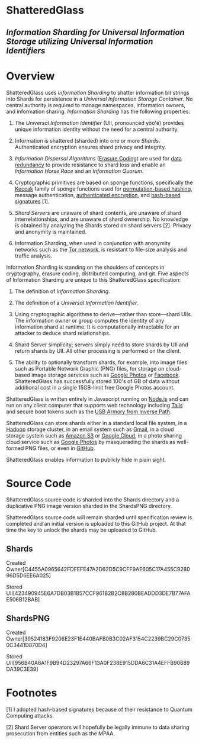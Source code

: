 ShatteredGlass
==============

_Information Sharding for Universal Information Storage utilizing Universal Information Identifiers_
----------------------------------------------------------------------------------------------------

Overview
========

ShatteredGlass uses *Information Sharding* to shatter information bit
strings into Shards for persistence in a *Universal Information Storage
Container*. No central authority is required to manage namespaces,
information owners, and information sharing. *Information Sharding* has
the following properties:

1.  The *Universal Information Identifier* (UII, pronounced yōō'ē)
    provides unique information identity without the need for a central authority.

2.  Information is shattered (sharded) into one or more *Shards*.
    Authenticated encryption ensures shard privacy and integrity.

3.  *Information Dispersal Algorithms* ([Erasure Coding](http://en.wikipedia.org/wiki/Erasure_code))
    are used for [data redundancy](https://en.wikipedia.org/wiki/Reed%E2%80%93Solomon_error_correction)
    to provide resistance to shard loss and enable an *Information* *Horse Race* and an *Information
    Quorum*.

4.  Cryptographic primitives are based on sponge functions, specifically
    the [Keccak](http://keccak.noekeon.org/) family
    of sponge functions used for [permutation-based hashing](https://www.nist.gov/node/555116?pub_id=919061),
    message authentication, [authenticated encryption](http://keyak.noekeon.org/),
    and [hash-based signatures](http://csrc.nist.gov/groups/ST/post-quantum-2015/papers/session5-hulsing-paper.pdf) [1].

5.  *Shard Servers* are unaware of shard contents, are unaware of shard
    interrelationships, and are unaware of shard ownership. No knowledge
    is obtained by analyzing the Shards stored on shard servers [2].
    Privacy and anonymity is maintained.

6.  Information Sharding, when used in conjunction with anonymity
    networks such as the [Tor network](https://www.torproject.org), is resistant to file-size
    analysis and traffic analysis.

Information Sharding is standing on the shoulders of concepts in cryptography,
erasure coding, distributed computing, and git. Five aspects of
Information Sharding are unique to this ShatteredGlass specification:

1.  The definition of *Information Sharding*.

2.  The definition of a *Universal Information Identifier*.

3.  Using cryptographic algorithms to derive—rather than
    store—shard UIIs. The information owner or group computes the
    identity of any information shard at runtime. It is computationally
    intractable for an attacker to deduce shard relationships.

4.  Shard Server simplicity; servers simply need to store shards by UII
    and return shards by UII. All other processing is performed on
    the client.

5.  The ability to optionally transform shards, for example, into image
    files such as Portable Network Graphic (PNG) files, for storage on
    cloud-based image storage services such as [Google Photos](https://photos.google.com)
    or [Facebook](http://www.facebook.com). ShatteredGlass has successfully stored
    100's of GB of data without additional cost in a single 15GB-limit free
    Google Photos account.

ShatteredGlass is written entirely in Javascript running on [Node.js](https://nodejs.org)
and can run on any client computer that supports web technology
including [Tails](https://tails.boum.org) and secure boot tokens such as
the [USB Armory from Inverse Path](https://inversepath.com/usbarmory).

ShatteredGlass can store shards either in a standard
local file system, in a [Hadoop](http://hadoop.apache.org) storage cluster, in an email
system such as [Gmail](http://gmail.com), in a cloud storage system such as
[Amazon S3](https://aws.amazon.com/s3) or [Google Cloud](https://cloud.google.com/storage),
in a photo sharing cloud service such as [Google Photos](https://photos.google.com) by masquerading
the shards as well-formed PNG files, or even in [GitHub](https://github.com/Lanovaz/shattered-glass).

ShatteredGlass enables information to publicly hide in plain sight.

Source Code
===========

ShatteredGlass source code is sharded into the Shards directory and a
duplicative PNG image version sharded in the ShardsPNG directory.

ShatteredGlass source code will remain sharded until specification review
is completed and an initial version is uploaded to this GitHub project.
At that time the key to unlock the shards may be uploaded to GitHub.

Shards
------

Created Owner[C4455A0965642FDFEFE47A2D62D5C9CFF9AE605C17A455C928096D5D6EE6A025]

Stored UII[423490945E6A7DB03B1B57CCF961B2B2C8B280BEADDD3DE7B77AFAE506B12BAB]

ShardsPNG
---------

Created Owner[39524183F9206E23F1E440BAFB0B3C02AF3154C2239BC29C07350C3441D870D4]

Stored UII[956B40A6A1F9B94D23297A66F13A0F238E915DDA6C31A4EFFB90689DA39C3E39]

Footnotes
=========

[1] I adopted hash-based signatures because of their resistance to Quantum Computing attacks.

[2] Shard Server operators will hopefully be legally immune to data sharing prosecution
from entities such as the MPAA.

